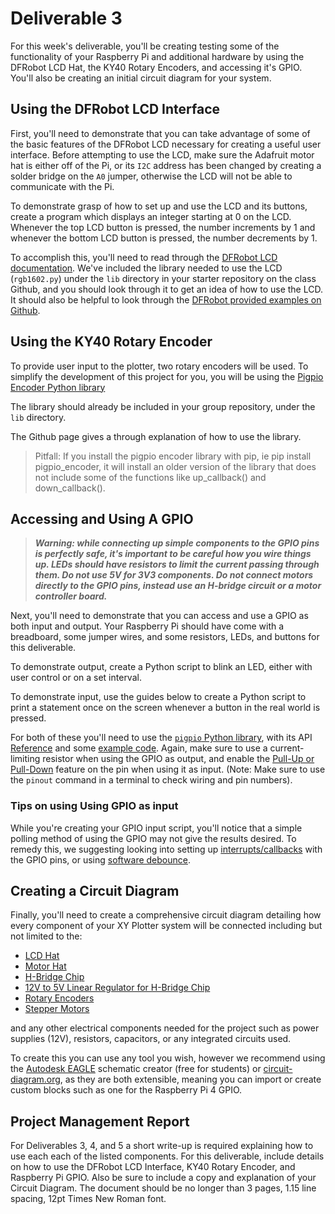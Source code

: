 # Deliverable 3

For this week's deliverable, you'll be creating testing some of the functionality of your Raspberry Pi and additional hardware by using the DFRobot LCD Hat, the KY40 Rotary Encoders, and accessing it's GPIO. You'll also be creating an initial circuit diagram for your system.

## Using the DFRobot LCD Interface

First, you'll need to demonstrate that you can take advantage of some of the basic features of the DFRobot LCD necessary for creating a useful user interface. Before attempting to use the LCD, make sure the Adafruit motor hat is either off of the Pi, or its `I2C` address has been changed by creating a solder bridge on the `A0` jumper, otherwise the LCD will not be able to communicate with the Pi.

To demonstrate grasp of how to set up and use the LCD and its buttons, create a program which displays an integer starting at 0 on the LCD. Whenever the top LCD button is pressed, the number increments by 1 and whenever the bottom LCD button is pressed, the number decrements by 1.

To accomplish this, you'll need to read through the [DFRobot LCD documentation](https://wiki.dfrobot.com/I_O_Expansion_HAT_for_Pi_zero_V1_0_SKU_DFR0604IIC_16X2_RGB_LCD_KeyPad_HAT_1_0_SKU_DFR0514_DFR0603). We've included the library needed to use the LCD (`rgb1602.py`) under the `lib` directory in your starter repository on the class Github, and you should look through it to get an idea of how to use the LCD. It should also be helpful to look through the [DFRobot provided examples on Github](https://github.com/DFRobot/DFRobot_RGB1602_RaspberryPi).

## Using the KY40 Rotary Encoder

To provide user input to the plotter, two rotary encoders will be used. To simplify the development of this project for you, you will be using the [Pigpio Encoder Python library](https://github.com/vash3d/pigpio_encoder)

The library should already be included in your group repository, under the `lib` directory.

The Github page gives a through explanation of how to use the library. 

> Pitfall: If you install the pigpio encoder library with pip, ie pip install pigpio_encoder, it will install an older version of the library that does not include some of the functions like up_callback()
and down_callback().

## Accessing and Using A GPIO

>***Warning: while connecting up simple components to the GPIO pins is perfectly safe, it's important to be careful how you wire things up. LEDs should have resistors to limit the current passing through them. Do not use 5V for 3V3 components. Do not connect motors directly to the GPIO pins, instead use an H-bridge circuit or a motor controller board.***

Next, you'll need to demonstrate that you can access and use a GPIO as both input and output. Your Raspberry Pi should have come with a breadboard, some jumper wires, and some resistors, LEDs, and buttons for this deliverable.

To demonstrate output, create a Python script to blink an LED, either with user control or on a set interval.

To demonstrate input, use the guides below to create a Python script to print a statement once on the screen whenever a button in the real world is pressed.

For both of these you'll need to use the [`pigpio` Python library](http://abyz.me.uk/rpi/pigpio/index.html#Type_3), with its API [Reference](http://abyz.me.uk/rpi/pigpio/python.html) and some [example code](http://abyz.me.uk/rpi/pigpio/examples.html#Python%20code). Again, make sure to use a current-limiting resistor when using the GPIO as output, and enable the [Pull-Up or Pull-Down](https://en.wikipedia.org/wiki/Pull-up_resistor) feature on the pin when using it as input. (Note: Make sure to use the `pinout` command in a terminal to check wiring and pin numbers).

### Tips on using Using GPIO as input

While you're creating your GPIO input script, you'll notice that a simple polling method of using the GPIO may not give the results desired. To remedy this, we suggesting looking into setting up [interrupts/callbacks](http://abyz.me.uk/rpi/pigpio/python.html#callback) with the GPIO pins, or using [software debounce](https://www.arduino.cc/en/Tutorial/BuiltInExamples/Debounce).

## Creating a Circuit Diagram

Finally, you'll need to create a comprehensive circuit diagram detailing how every component of your XY Plotter system will be connected including but not limited to the:

- [LCD Hat](https://wiki.dfrobot.com/I_O_Expansion_HAT_for_Pi_zero_V1_0_SKU_DFR0604IIC_16X2_RGB_LCD_KeyPad_HAT_1_0_SKU_DFR0514_DFR0603)
- [Motor Hat](https://learn.adafruit.com/adafruit-dc-and-stepper-motor-hat-for-raspberry-pi/downloads)
- [H-Bridge Chip](https://www.ti.com/lit/ds/symlink/sn754410.pdf)
- [12V to 5V Linear Regulator for H-Bridge Chip](https://www.mouser.com/datasheet/2/308/MC7800_D-1773680.pdf)
- [Rotary Encoders](https://www.google.com/url?sa=t&rct=j&q=&esrc=s&source=web&cd=&ved=2ahUKEwjXwtXS2oPuAhWPjFkKHYodBB4QFjAAegQIBBAC&url=https%3A%2F%2Fwww.handsontec.com%2Fdataspecs%2Fmodule%2FRotary%2520Encoder.pdf&usg=AOvVaw3gHhCyMKuvA0829x1elFn4)
- [Stepper Motors](https://cdn-shop.adafruit.com/product-files/324/C140-A+datasheet.jpg)

and any other electrical components needed for the project such as power supplies (12V), resistors, capacitors, or any integrated circuits used.

To create this you can use any tool you wish, however we recommend using the [Autodesk EAGLE](https://www.autodesk.com/products/eagle/overview?plc=F360&term=1-YEAR&support=ADVANCED&quantity=1) schematic creator (free for students) or [circuit-diagram.org](https://www.circuit-diagram.org/), as they are both extensible, meaning you can import or create custom blocks such as one for the Raspberry Pi 4 GPIO.

## Project Management Report

For Deliverables 3, 4, and 5 a short write-up is required explaining how to use each each of the listed components. For this deliverable, include details on how to use the DFRobot LCD Interface, KY40 Rotary Encoder, and Raspberry Pi GPIO. Also be sure to include a copy and explanation of your Circuit Diagram. The document should be no longer than 3 pages, 1.15 line spacing, 12pt Times New Roman font.